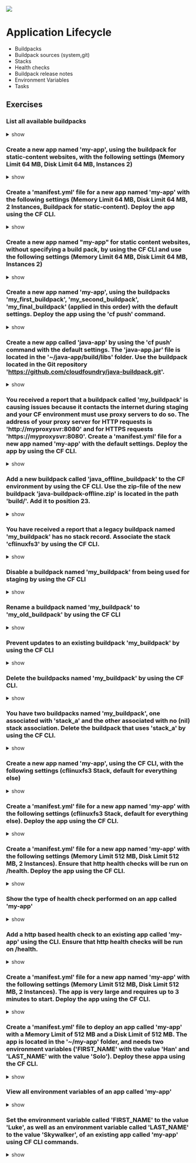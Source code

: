 ![](https://ga4gh.datainsights.cloud/api?repo=CFCD-exercises/application_lifecycle&empty)
# Application Lifecycle

- Buildpacks
- Buildpack sources (system,git)
- Stacks
- Health checks
- Buildpack release notes
- Environment Variables
- Tasks

## Exercises

### List all available buildpacks

<details><summary>show</summary>
<p>

```bash
cf buildpacks
```

</p>
</details>

### Create a new app named 'my-app', using the buildpack for static-content websites, with the following settings (Memory Limit 64 MB, Disk Limit 64 MB, Instances 2)

<details><summary>show</summary>
<p>

```bash
cf push my-app -k 64M -m 64M -i 2 -b staticfile_buildpack
```

</p>
</details>

### Create a 'manifest.yml' file for a new app named 'my-app' with the following settings (Memory Limit 64 MB, Disk Limit 64 MB, 2 Instances, Buildpack for static-content). Deploy the app using the CF CLI.

<details><summary>show</summary>
<p>

<b>manifest.yml</b>
```yaml
applications:
- name: my-app
  memory: 64M
  disk_quota: 64M
  instances: 2
  buildpacks:
  - staticfile_buildpack
  
```

```bash
cf push
```

</p>
</details>

### Create a new app named "my-app" for static content websites, without specifying a build pack, by using the CF CLI and use the following settings (Memory Limit 64 MB, Disk Limit 64 MB, Instances 2)

<details><summary>show</summary>
<p>

```bash
touch Staticfile
cf push my-app -k 64M -m 64M -i 2
```

</p>
</details>

### Create a new app named 'my-app', using the buildpacks 'my_first_buildpack', 'my_second_buildpack', 'my_final_buildpack' (applied in this order) with the default settings. Deploy the app using the 'cf push' command.

<details><summary>show</summary>
<p>

```bash
cf push my-app -b my_first_buildpack -b my_second_buildpack -b my_final_buildpack
```

</p>
</details>

### Create a new app called 'java-app' by using the 'cf push' command with the default settings. The 'java-app.jar' file is located in the '~/java-app/build/libs' folder. Use the buildpack located in the Git repository 'https://github.com/cloudfoundry/java-buildpack.git'.

<details><summary>show</summary>
<p>

```bash
cf push java-app -p '~/java-app/build/libs' -b https://github.com/cloudfoundry/java-buildpack.git
```

</p>
</details>

### You received a report that a buildpack called 'my_buildpack' is causing issues because it contacts the internet during staging and your CF environment must use proxy servers to do so. The address of your proxy server for HTTP requests is 'http://myproxysvr:8080' and for HTTPS requests 'https://myproxysvr:8080'. Create a 'manifest.yml' file for a new app named 'my-app' with the default settings. Deploy the app by using the CF CLI.

<details><summary>show</summary>
<p>

<b>manifest.yml</b>
```yaml
applications:
- name: my-app
  env:
    http_proxy: http://myproxysvr:8080
    https_proxy: https://myproxysvr:8080
  buildpacks:
  - my_buildpack
```

```bash
cf push
```

</p>
</details>

### Add a new buildpack called 'java_offline_buildpack' to the CF environment by using the CF CLI. Use the zip-file of the new buildpack 'java-buildpack-offline.zip' is located in the path 'build/'. Add it to position 23.

<details><summary>show</summary>
<p>

```bash
cf create-buildpack java_offline_buildpack build/java-buildpack-offline.zip 23
```

</p>
</details>

### You have received a report that a legacy buildpack named 'my_buildpack' has no stack record. Associate the stack 'cflinuxfs3' by using the CF CLI.

<details><summary>show</summary>
<p>

```bash
cf update-buildpack my_buildpack --assign-stack cflinuxfs3
```

</p>
</details>

### Disable a buildpack named 'my_buildpack' from being used for staging by using the CF CLI

<details><summary>show</summary>
<p>

```bash
cf update-buildpack my_buildpack --disable
```

</p>
</details>

### Rename a buildpack named 'my_buildpack' to 'my_old_buildpack' by using the CF CLI

<details><summary>show</summary>
<p>

```bash
cf rename-buildpack my_buildpack my_old_buildpack
```

</p>
</details>

### Prevent updates to an existing buildpack 'my_buildpack' by using the CF CLI 

<details><summary>show</summary>
<p>

```bash
cf update-buildpack my_buildpack --lock
```

</p>
</details>

### Delete the buildpacks named 'my_buildpack' by using the CF CLI.

<details><summary>show</summary>
<p>

```bash
cf delete-buildpack my_buildpack
```

</p>
</details>

### You have two buildpacks named 'my_buildpack', one associated with 'stack_a' and the other associated with no (nil) stack association. Delete the buildpack that uses 'stack_a' by using the CF CLI.

<details><summary>show</summary>
<p>

```bash
cf delete-buildpack my_buildpack -s stack_a
```

</p>
</details>

### Create a new app named 'my-app', using the CF CLI, with the following settings (cflinuxfs3 Stack, default for everything else)

<details><summary>show</summary>
<p>

```bash
cf push my-app -s cflinuxfs3
```

</p>
</details>

### Create a 'manifest.yml' file for a new app named 'my-app' with the following settings (cflinuxfs3 Stack, default for everything else). Deploy the app using the CF CLI.

<details><summary>show</summary>
<p>

<b>manifest.yml</b>
```yaml
applications:
- name: my-app
  stack: cflinuxfs3
```

```bash
cf push
```

</p>
</details>

### Create a 'manifest.yml' file for a new app named 'my-app' with the following settings (Memory Limit 512 MB, Disk Limit 512 MB, 2 Instances). Ensure that http health checks will be run on /health. Deploy the app using the CF CLI.

<details><summary>show</summary>
<p>

<b>manifest.yml</b>
```yaml
applications:
- name: my-app
  memory: 512M
  disk_quota: 512M
  instances: 2
  health-check-type: http
  health-check-http-endpoint: /health
```

```bash
cf push
```

</p>
</details>

### Show the type of health check performed on an app called 'my-app'

<details><summary>show</summary>
<p>

```bash
cf get-health-check my-app
```

</p>
</details>

### Add a http based health check to an existing app called 'my-app' using the CLI. Ensure that http health checks will be run on /health.

<details><summary>show</summary>
<p>

```bash
cf set-health-check my-app http --endpoint /health
cf rs my-app
```

</p>
</details>

### Create a 'manifest.yml' file for a new app named 'my-app' with the following settings (Memory Limit 512 MB, Disk Limit 512 MB, 2 Instances). The app is very large and requires up to 3 minutes to start. Deploy the app using the CF CLI.

<details><summary>show</summary>
<p>

<b>manifest.yml</b>
```yaml
applications:
- name: my-app
  memory: 512M
  disk_quota: 512M
  instances: 2
  timeout: 180
```

```bash
cf push
```

</p>
</details>

### Create a 'manifest.yml' file to deploy an app called 'my-app' with a Memory Limit of 512 MB and a Disk Limit of 512 MB. The app is located in the '~/my-app' folder, and needs two environment variables ('FIRST_NAME' with the value 'Han' and 'LAST_NAME' with the value 'Solo'). Deploy these appa using the CF CLI.

<details><summary>show</summary>
<p>

<b>manifest.yml</b>
```yaml
applications:
- name: my-app
  memory: 512M
  disk_quota: 512M
  path: ~/my-app/
  env:
    FIRST_NAME: Han
    LAST_NAME: Solo
```

```bash
cf push
```

</p>
</details>

### View all environment variables of an app called 'my-app'

<details><summary>show</summary>
<p>

```bash
cf env my-app
```

</p>
</details>

### Set the environment variable called 'FIRST_NAME' to the value 'Luke', as well as an environment variable called 'LAST_NAME' to the value 'Skywalker', of an existing app called 'my-app' using CF CLI commands.

<details><summary>show</summary>
<p>

```bash
cf set-env my-app FIRST_NAME Luke
cf set-env my-app LAST_NAME Skywalker
cf restage my-app
```

</p>
</details>
